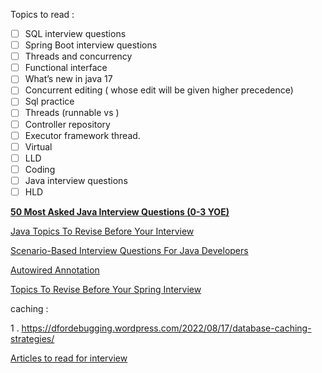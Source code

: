 Topics to read :

 

- [ ]  SQL interview questions
- [ ]  Spring Boot interview questions
- [ ]  Threads and concurrency
- [ ]  Functional interface
- [ ]  What’s new in java 17
- [ ]  Concurrent editing ( whose edit will be given higher precedence)
- [ ]  Sql practice
- [ ]  Threads (runnable vs )
- [ ]  Controller repository
- [ ]  Executor framework thread.
- [ ]  Virtual
- [ ]  LLD
- [ ]  Coding
- [ ]  Java interview questions
- [ ]  HLD

[**50 Most Asked Java Interview Questions (0-3 YOE)**](https://www.notion.so/50-Most-Asked-Java-Interview-Questions-0-3-YOE-202975e6ec608000b699c5af523161e5?pvs=21)

[Java Topics To Revise Before Your Interview](https://www.notion.so/Java-Topics-To-Revise-Before-Your-Interview-20a975e6ec608095a141e2f7b0b8eb2b?pvs=21)

[Scenario-Based Interview Questions For Java Developers](https://www.notion.so/Scenario-Based-Interview-Questions-For-Java-Developers-20b975e6ec608053a152f0f2c98d0db8?pvs=21)

[Autowired Annotation](https://www.notion.so/Autowired-Annotation-20b975e6ec6080ef8da5d054f7f976eb?pvs=21)

[Topics To Revise Before Your Spring Interview](https://www.notion.so/Topics-To-Revise-Before-Your-Spring-Interview-20b975e6ec608059b7cac862b44ccce0?pvs=21)

caching :

1 . https://dfordebugging.wordpress.com/2022/08/17/database-caching-strategies/ 

[Articles to read for interview ](https://www.notion.so/Articles-to-read-for-interview-20b975e6ec608077871efa97dcb9d2fb?pvs=21)
